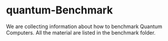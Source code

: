 # quantum-Benchmark
We are collecting information about how to benchmark Quantum Computers. All the material are listed in the benchmark folder.
